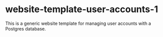 # website-template-user-accounts-1
This is a generic website template for managing user accounts with a Postgres database.
